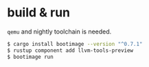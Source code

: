 # build & run

`qemu` and nightly toolchain is needed.

``` bash
$ cargo install bootimage --version "^0.7.1"
$ rustup component add llvm-tools-preview
$ bootimage run
```
